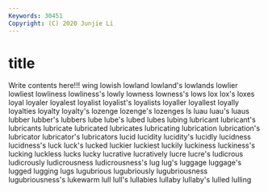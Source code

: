 ```yaml
---
Keywords: 30451
Copyright: (C) 2020 Junjie Li
---
```


# title

Write contents here!!!
wing 
lowish 
lowland 
lowland's
lowlands 
lowlier 
lowliest 
lowliness 
lowliness's 
lowly 
lowness 
lowness's 
lows 
lox
lox's 
loxes 
loyal 
loyaler 
loyalest 
loyalist 
loyalist's 
loyalists 
loyaller 
loyallest
loyally 
loyalties 
loyalty 
loyalty's 
lozenge 
lozenge's 
lozenges 
ls 
luau 
luau's
luaus 
lubber 
lubber's 
lubbers 
lube 
lube's 
lubed 
lubes 
lubing 
lubricant
lubricant's 
lubricants 
lubricate 
lubricated 
lubricates 
lubricating 
lubrication 
lubrication's 
lubricator 
lubricator's
lubricators 
lucid 
lucidity 
lucidity's 
lucidly 
lucidness 
lucidness's 
luck 
luck's 
lucked
luckier 
luckiest 
luckily 
luckiness 
luckiness's 
lucking 
luckless 
lucks 
lucky 
lucrative
lucratively 
lucre 
lucre's 
ludicrous 
ludicrously 
ludicrousness 
ludicrousness's 
lug 
lug's 
luggage
luggage's 
lugged 
lugging 
lugs 
lugubrious 
lugubriously 
lugubriousness 
lugubriousness's 
lukewarm 
lull
lull's 
lullabies 
lullaby 
lullaby's 
lulled 
lulling 
